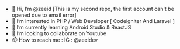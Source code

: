 - 👋 Hi, I’m @zeeid [This is my second repo, the first account can't be opened due to email error]
- 👀 I’m interested in PHP / Web Developer [ Codeigniter And Laravel ]
- 🌱 I’m currently learning Android Studio & ReactJS
- 💞️ I’m looking to collaborate on Youtube
- 📫 How to reach me : IG : @zeeidev

<!---
zeeid/zeeid is a ✨ special ✨ repository because its `README.md` (this file) appears on your GitHub profile.
You can click the Preview link to take a look at your changes.
--->
